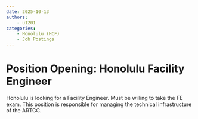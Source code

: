 ```yaml
---
date: 2025-10-13
authors:
    - u1201
categories:
    - Honolulu (HCF)
    - Job Postings
---
```

# Position Opening: Honolulu Facility Engineer
Honolulu is looking for a Facility Engineer. Must be willing to take the FE exam. This position is responsible for managing the technical infrastructure of the ARTCC.